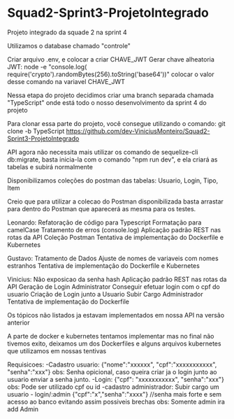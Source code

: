 # Squad2-Sprint3-ProjetoIntegrado
Projeto integrado da squade 2 na sprint 4

Utilizamos o database chamado "controle"

Criar arquivo .env, e colocar a criar CHAVE_JWT
Gerar chave alheatoria JWT:
node -e "console.log( require('crypto').randomBytes(256).toString('base64'))" 
colocar o valor desse comando na variavel CHAVE_JWT

Nessa etapa do projeto decidimos criar uma branch separada chamada "TypeScript" onde está todo o nosso desenvolvimento da sprint 4 do projeto

Para clonar essa parte do projeto, você consegue utilizando o comando:
git clone -b TypeScript https://github.com/dev-ViniciusMonteiro/Squad2-Sprint3-ProjetoIntegrado 

API agora não necessita mais utilizar os comando de sequelize-cli db:migrate, basta inicia-la com o comando "npm run dev", e ela criará as tabelas e subirá normalmente

Disponibilizamos coleções do postman das tabelas:
Usuario, Login, Tipo, Item


Creio que para utilizar a colecao do Postman disponibilizada basta arrastar para dentro do Postman que aparecerá as mesma para os testes.

Leonardo:
    Refatoração  de código para Typescript
    Formatação para camelCase
    Tratamento de erros (console.log)
    Aplicação padrão REST nas rotas da API
    Coleção Postman
    Tentativa de implementação do Dockerfile
    e Kubernetes

Gustavo:
    Tratamento de Dados
    Ajuste de nomes de variaveis com nomes estranhos
    Tentativa de implementação do Dockerfile e Kubernetes

Vinicius:
    Não exposicao da senha hash
    Aplicação padrão REST nas rotas da API
    Geração de Login Administrator
    Conseguir efetuar login com o cpf do usuario
    Criação de Login junto a Usuario
    Subir Cargo Administrador
    Tentativa de implementação do Dockerfile

Os tópicos não listados ja estavam implementados em nossa API na versão anterior

A parte de docker e kubernetes tentamos implementar mas no final não tivemos exito, deixamos um dos Dockerfiles e alguns arquivos kubernetes que utilizamos em nossas tentivas


Requisicoes:
 -Cadastro usuario: {"nome":"xxxxxx", "cpf":"xxxxxxxxxxx", "senha":"xxx"}
   obs: Senha opicional, caso queira criar ja o login junto ao usuario enviar a senha junto.
 -Login: {"cpf": "xxxxxxxxxxx", "senha":"xxx"}
  obs: Pode ser utilizado cpf ou id
 -cadastro administrador: Subir cargo um usuario - login/:admin {"cpf":"x","senha":"xxxx"} //senha mais forte e sem acesso ao banco evitando assim possiveis brechas
   obs: Somente admin ira add Admin
